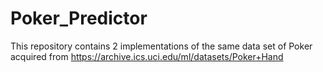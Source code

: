 # Poker_Predictor
This repository contains 2 implementations of the same data set of Poker acquired from https://archive.ics.uci.edu/ml/datasets/Poker+Hand
